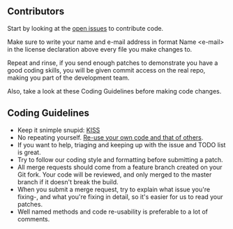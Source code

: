 Contributors
---

Start by looking at the [open issues](https://gitlab.com/proninyaroslav/libretorrent/issues) to contribute code.
  
Make sure to write your name and e-mail address in format Name \<e-mail\> in the license declaration above every file you make changes to.

Repeat and rinse, if you send enough patches to demonstrate you have a good coding skills, you will be given commit access on the real repo, making you part of the development team.

Also, take a look at these Coding Guidelines before making code changes.

Coding Guidelines
---

 - Keep it snimple snupid: [KISS](https://en.wikipedia.org/wiki/KISS_principle)
 - No repeating yourself. [Re-use your own code and that of others](https://en.wikipedia.org/wiki/Don%27t_repeat_yourself).
 - If you want to help, triaging and keeping up with the issue and TODO list is great.
 - Try to follow our coding style and formatting before submitting a patch.
 - All merge requests should come from a feature branch created on your Git fork. Your code will be reviewed, and only merged to the master branch if it doesn't break the build.
 - When you submit a merge request, try to explain what issue you're fixing-, and what you're fixing in detail, so it's easier for us to read your patches.
 - Well named methods and code re-usability is preferable to a lot of comments.
